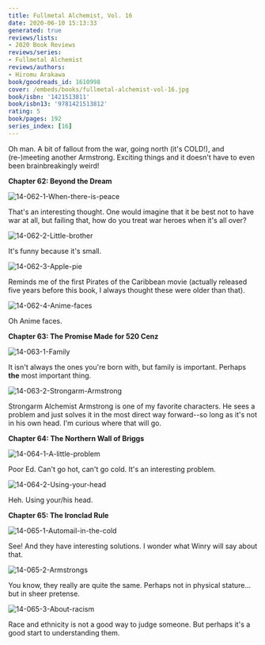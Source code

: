 ```yaml
---
title: Fullmetal Alchemist, Vol. 16
date: 2020-06-10 15:13:33
generated: true
reviews/lists:
- 2020 Book Reviews
reviews/series:
- Fullmetal Alchemist
reviews/authors:
- Hiromu Arakawa
book/goodreads_id: 1610998
cover: /embeds/books/fullmetal-alchemist-vol-16.jpg
book/isbn: '1421513811'
book/isbn13: '9781421513812'
rating: 5
book/pages: 192
series_index: [16]
---
```

Oh man. A bit of fallout from the war, going north (it's COLD!), and (re-)meeting another Armstrong. Exciting things and it doesn't have to even been brainbreakingly weird!  

 **Chapter 62: Beyond the Dream**  

<!--more-->

![14-062-1-When-there-is-peace](/embeds/books/attachments/14-062-1-when-there-is-peace.png)  

That's an interesting thought. One would imagine that it be best not to have war at all, but failing that, how do you treat war heroes when it's all over?  

![14-062-2-Little-brother](/embeds/books/attachments/14-062-2-little-brother.png)  

It's funny because it's small.  

![14-062-3-Apple-pie](/embeds/books/attachments/14-062-3-apple-pie.png)  

Reminds me of the first Pirates of the Caribbean movie (actually released five years before this book, I always thought these were older than that).  

![14-062-4-Anime-faces](/embeds/books/attachments/14-062-4-anime-faces.png)  

Oh Anime faces.  

**Chapter 63: The Promise Made for 520 Cenz**  

![14-063-1-Family](/embeds/books/attachments/14-063-1-family.png)  

It isn't always the ones you're born with, but family is important. Perhaps **the** most important thing.  

![14-063-2-Strongarm-Armstrong](/embeds/books/attachments/14-063-2-strongarm-armstrong.png)  

Strongarm Alchemist Armstrong is one of my favorite characters. He sees a problem and just solves it in the most direct way forward--so long as it's not in his own head. I'm curious where that will go.  

**Chapter 64: The Northern Wall of Briggs**  

![14-064-1-A-little-problem](/embeds/books/attachments/14-064-1-a-little-problem.png)  

Poor Ed. Can't go hot, can't go cold. It's an interesting problem.  

![14-064-2-Using-your-head](/embeds/books/attachments/14-064-2-using-your-head.png)  

Heh. Using your/his head.  

**Chapter 65: The Ironclad Rule**  

![14-065-1-Automail-in-the-cold](/embeds/books/attachments/14-065-1-automail-in-the-cold.png)  

See! And they have interesting solutions. I wonder what Winry will say about that.  

![14-065-2-Armstrongs](/embeds/books/attachments/14-065-2-armstrongs.png)  

You know, they really are quite the same. Perhaps not in physical stature... but in sheer pretense.  

![14-065-3-About-racism](/embeds/books/attachments/14-065-3-about-racism.png)  

Race and ethnicity is not a good way to judge someone. But perhaps it's a good start to understanding them.